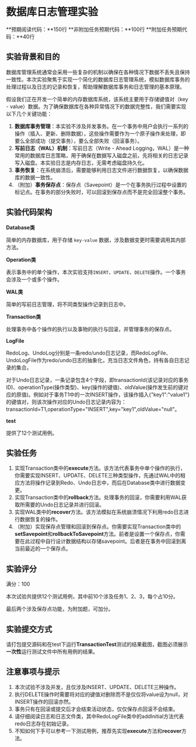 # 数据库日志管理实验

**预期阅读代码：**150行  		**非附加任务预期代码：**100行   		**附加任务预期代码：**40行

## 实验背景和目的

数据库管理系统通常会采用一些复杂的机制以确保在各种情况下数据不丢失且保持一致性。本次实验聚焦于实现一个简化的数据库日志管理系统，模拟数据库事务的处理过程以及日志的记录和恢复，帮助理解数据库事务和日志管理的基本原理。

假设我们正在开发一个简单的内存数据库系统，该系统主要用于存储键值对（key - value）数据。为了确保数据库在各种异常情况下的数据完整性，我们需要实现以下几个关键功能：

1. **数据库事务管理**：本实验不涉及并发事务。在一个事务中用户会执行一系列的操作（插入、更新、删除数据），这些操作需要作为一个原子操作来处理，即要么全部成功（提交事务），要么全部失败（回滚事务）。
2. **写前日志（WAL）机制**：写前日志（Write - Ahead Logging，WAL）是一种常用的数据库日志策略，用于确保在数据写入磁盘之前，先将相关的日志记录写入磁盘。本实验日志是内存日志，无需考虑磁盘持久化。
3. **事务恢复**：在系统崩溃后，需要能够利用日志文件进行数据恢复，以确保数据库的数据一致性。
4. （附加）**事务保存点**：保存点（Savepoint）是一个在事务执行过程中设置的标记点。在事务的部分失败时，可以回滚到保存点而不是完全回滚整个事务。





## 实验代码架构

**Database类**

简单的内存数据库，用于存储 `key-value` 数据，涉及数据变更时需要调用其内部方法。

**Operation类**

表示事务中的单个操作，本次实验支持`INSERT`、`UPDATE`、`DELETE`操作。一个事务会涉及一个或多个操作。

**WAL类**

简单的写前日志管理，将不同类型操作记录到日志中。

**Transaction类**

处理事务中各个操作的执行以及事物的执行与回滚，并管理事务的保存点。

**LogFile**

RedoLog、UndoLog分别是一条redo/undo日志记录，而RedoLogFile、UndoLogFile作为redo/undo日志的抽象化，充当日志文件角色，持有各自日志记录的集合。

对于Undo日志记录，一条记录包含4个字段，即transactionId(该记录对应的事务ID)、operationType(操作类型)、key(操作的键值)、oldValue(操作发生前的键对应的原值)。例如对于事务T1中的一次INSERT操作，该操作插入{"key1":"value1"}的键值对，则该次操作对应的Undo日志记录内容为：transactionId=T1,operationType="INSERT",key="key1",oldValue="null"。

**test**

提供了12个测试用例。



## 实验任务

1. 实现Transaction类中的**execute**方法。该方法代表事务中单个操作的执行，你需要实现INSERT、UPDATE、DELETE三种类型操作，先通过WAL中的相应方法将操作记录到Redo、Undo日志中，而后在Database类中进行数据变更。
2. 实现Transaction类中的**rollback**方法。处理事务的回滚，你需要利用WAL获取所需要的Undo日志记录并进行回滚。
3. 实现WAL类中的**recover**方法。该方法模拟在系统崩溃情况下利用redo日志进行数据恢复的操作。
4. （附加）实现保存点管理和回滚到保存点。你需要实现Transaction类中的**setSavepoint**和**rollbackToSavepoint**方法。前者是设置一个保存点，你需要在此过程中自行设计数据结构以存储savepoint。后者是在事务中回滚到离当前最近的一个保存点。



## 实验评分

满分：100

本次试验共提供12个测试用例，其中前10个涉及任务1、2、3，每个占10分。

最后两个涉及保存点功能，为附加题，可加分。



## 实验提交方式

请打包提交源码和在test下运行**TransactionTest**测试的结果截图，截图必须展示**一次性**运行测试文件中所有用例的结果。



## 注意事项与提示

1. 本次试验不涉及并发，且仅涉及INSERT、UPDATE、DELETE三种操作。
2. 执行DELETE操作时需要将对应的键值对删除而不是仅仅将value设为null，对INSERT操作的回滚亦然。
3. 事务只有在回滚或提交后才会结束活动状态，仅仅保存点回滚不会结束。
4. 请仔细阅读日志和日志文件类，其中RedoLogFile类中的addInitial方法代表redo日志存在初始记录。
5. 不知如何下手可以参考一下测试用例，推荐先实现**execute**方法和**recover**方法。

